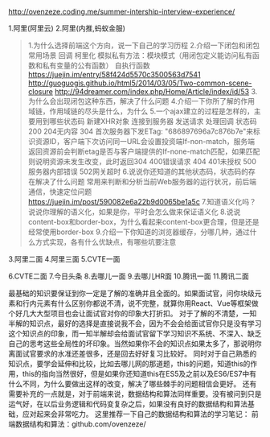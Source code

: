 http://ovenzeze.coding.me/summer-intership-interview-experience/

1.阿里(阿里云)
2.阿里(内推,蚂蚁金服)
>1.为什么选择前端这个方向，说一下自己的学习历程
 2.介绍一下闭包和闭包常用场景
 回调 柯里化
 模拟私有方法：模块模式（用闭包定义能访问私有函数和私有变量的公有函数）
 自执行函数
 https://juejin.im/entry/58f424d5570c3500563d7541
 http://guoguogis.github.io/html5/2014/03/05/Two-common-scene-closure
 http://94dreamer.com/index.php/Home/Article/index/id/53
 3.为什么会出现闭包这种东西，解决了什么问题
 4.介绍一下你所了解的作用域链，作用域链的尽头是什么，为什么
 5.一个ajax建立的过程是怎样的，主要用到哪些状态码
 新建XHR对象
 连接到服务器
 发送请求
 处理回调
 状态码 200 204无内容 
 304 首次服务器下发ETag: "686897696a7c876b7e"来标识资源ID，客户端下次访问同一URL会设置投资端If-non-match，服务端返回资源前会判断etag是否与客户端提供的If-none-match匹配，如果匹配则说明资源未发生改变，此时返回304
 400错误请求 404 401未授权 500服务器内部错误 502网关超时
 6.说说你还知道的其他状态码，状态码的存在解决了什么问题
 常用来判断和分析当前Web服务器的运行状况，前后端通信，快速定位问题
 https://juejin.im/post/590082e6a22b9d0065be1a5c
 7.知道语义化吗？说说你理解的语义化，如果是你，平时会怎么做来保证语义化
 8.说说content-box和border-box，为什么看起来content-box更合理，但是还是经常使用border-box
 9.介绍一下你知道的浏览器缓存，分哪几种，通过什么方式实现，各有什么优缺点，有哪些坑要注意

3.阿里二面
4.阿里三面
5.CVTE一面
>
6.CVTE二面
7.今日头条
8.去哪儿一面
9.去哪儿HR面
10.腾讯一面
11.腾讯二面



最基础的知识要保证到你一定是了解的准确并且全面的。如果面试官，问你块级元素和行内元素有什么区别你都说不清，说不完整，就算你用React、Vue等框架做个好几大大型项目也会让面试官对你的印象大打折扣。
对于了解的不清楚，一知半解的知识点，最好的选择是直接说我不会，因为不会会给面试官你只是没有学习这个知识点的印象，而一知半解却会给面试官留下学习知识不系统、不深入、缺乏自己的思考这些全局性的坏印象。当然如果你不会的知识点如果太多了，那说明你离面试官要求的水准还差很多，还是回去好好复习比较好。
同时对于自己熟悉的知识点，要学会延伸和比较，比如去哪儿网的那道题，this的问题，知道this的作用，this的指向当然很好，但是如果你还知道this在ES5及之前以及ES6/ES7中有什么不同，为什么要做出这样的改变，解决了哪些棘手的问题相信会更好。
还有需要补充的一点就是，对于前端来说，数据结构和算法同样重要。没有被问到只是运气好，在以后业务逻辑和代码变复杂之后，如果没有良好的数据结构和算法基础，应对起来会非常吃力。
这里推荐一下自己的数据结构和算法的学习笔记：
前端数据结构和算法：github.com/ovenzeze/